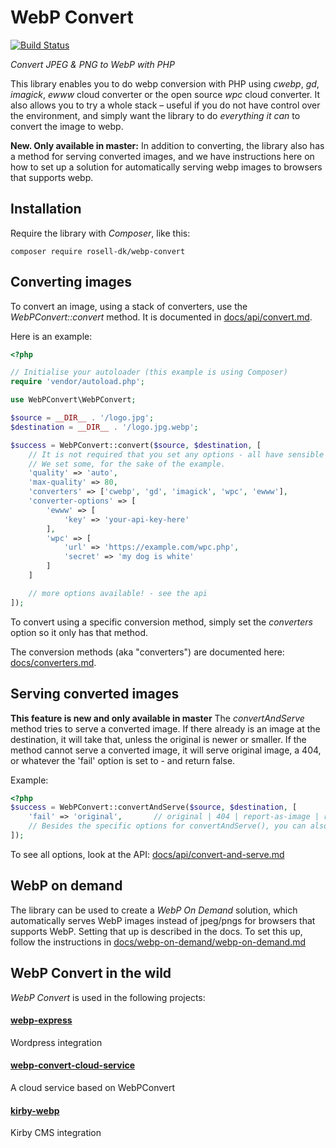 # WebP Convert

[![Build Status](https://travis-ci.org/rosell-dk/webp-convert.png?branch=master)](https://travis-ci.org/rosell-dk/webp-convert)

*Convert JPEG & PNG to WebP with PHP*

This library enables you to do webp conversion with PHP using *cwebp*, *gd*, *imagick*, *ewww* cloud converter or the open source *wpc* cloud converter. It also allows you to try a whole stack &ndash; useful if you do not have control over the environment, and simply want the library to do *everything it can* to convert the image to webp.

**New. Only available in master:**
In addition to converting, the library also has a method for serving converted images, and we have instructions here on how to set up a solution for automatically serving webp images to browsers that supports webp.

## Installation
Require the library with *Composer*, like this:

```text
composer require rosell-dk/webp-convert
```

## Converting images
To convert an image, using a stack of converters, use the *WebPConvert::convert* method. It is documented in [docs/api/convert.md](https://github.com/rosell-dk/webp-convert/blob/master/docs/api/convert.md).

Here is an example:

```php
<?php

// Initialise your autoloader (this example is using Composer)
require 'vendor/autoload.php';

use WebPConvert\WebPConvert;

$source = __DIR__ . '/logo.jpg';
$destination = __DIR__ . '/logo.jpg.webp';

$success = WebPConvert::convert($source, $destination, [
    // It is not required that you set any options - all have sensible defaults.
    // We set some, for the sake of the example.
    'quality' => 'auto',
    'max-quality' => 80,
    'converters' => ['cwebp', 'gd', 'imagick', 'wpc', 'ewww'],
    'converter-options' => [
        'ewww' => [
            'key' => 'your-api-key-here'
        ],
        'wpc' => [
            'url' => 'https://example.com/wpc.php',
            'secret' => 'my dog is white'
        ]
    ]

    // more options available! - see the api
]);
```

To convert using a specific conversion method, simply set the *converters* option so it only has that method.

The conversion methods (aka "converters") are documented here:   [docs/converters.md](https://github.com/rosell-dk/webp-convert/blob/master/docs/converters.md).


## Serving converted images
**This feature is new and only available in master**
The *convertAndServe* method tries to serve a converted image. If there already is an image at the destination, it will take that, unless the original is newer or smaller. If the method cannot serve a converted image, it will serve original image, a 404, or whatever the 'fail' option is set to - and return false.

Example:
```php
<?php
$success = WebPConvert::convertAndServe($source, $destination, [
    'fail' => 'original',       // original | 404 | report-as-image | report
    // Besides the specific options for convertAndServe(), you can also use the options for convert()
]);
```
To see all options, look at the API: [docs/api/convert-and-serve.md](https://github.com/rosell-dk/webp-convert/blob/master/docs/api/convert-and-serve.md)


## WebP on demand
The library can be used to create a *WebP On Demand* solution, which automatically serves WebP images instead of jpeg/pngs for browsers that supports WebP. Setting that up is described in the docs. To set this up, follow the instructions in [docs/webp-on-demand/webp-on-demand.md](https://github.com/rosell-dk/webp-convert/blob/master/docs/webp-on-demand/webp-on-demand.md)


## WebP Convert in the wild
*WebP Convert* is used in the following projects:


#### [webp-express](https://github.com/rosell-dk/webp-express)
Wordpress integration

#### [webp-convert-cloud-service](https://github.com/rosell-dk/webp-convert-cloud-service)
A cloud service based on WebPConvert

#### [kirby-webp](https://github.com/S1SYPHOS/kirby-webp)
Kirby CMS integration
